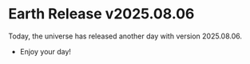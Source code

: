# Earth Release v2025.08.06
Today, the universe has released another day with version 2025.08.06.
- Enjoy your day!
